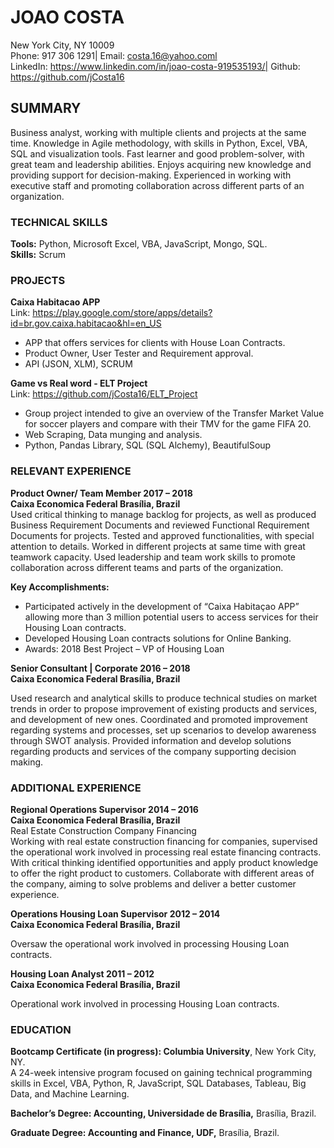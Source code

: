 # JOAO COSTA 
New York City, NY 10009	<br>
Phone: 917 306 1291| Email: costa.16@yahoo.coml<br>
LinkedIn: https://www.linkedin.com/in/joao-costa-919535193/| Github: https://github.com/jCosta16

## SUMMARY
Business analyst, working with multiple clients and projects at the same time.
Knowledge in Agile methodology, with skills in Python, Excel, VBA, SQL and visualization tools.
Fast learner and good problem-solver, with great team and leadership abilities.
Enjoys acquiring new knowledge and providing support for decision-making.
Experienced in working with executive staff and promoting collaboration across different parts of an organization.


### TECHNICAL SKILLS
**Tools:** Python, Microsoft Excel, VBA, JavaScript, Mongo, SQL.<br>
**Skills:** Scrum 

### PROJECTS
**Caixa Habitacao APP**<br>
Link: https://play.google.com/store/apps/details?id=br.gov.caixa.habitacao&hl=en_US
* APP that offers services for clients with House Loan Contracts.
* Product Owner, User Tester and Requirement approval.
* API (JSON, XLM), SCRUM 

**Game vs Real word - ELT Project**<br>
Link: https://github.com/jCosta16/ELT_Project	
* Group project intended to give an overview of the Transfer Market Value for soccer players and compare with their TMV for the game FIFA 20.
* Web Scraping, Data munging and analysis.
* Python, Pandas Library, SQL (SQL Alchemy), BeautifulSoup

### RELEVANT EXPERIENCE

**Product Owner/ Team Member						   2017 – 2018**<br>
**Caixa Economica Federal								          Brasília, Brazil**<br>
Used critical thinking to manage backlog for projects, as well as produced Business Requirement Documents and reviewed Functional Requirement Documents for projects. Tested and approved functionalities, with special attention to details. Worked in different projects at same time with great teamwork capacity. Used leadership and team work skills to promote collaboration across different teams and parts of the organization.

**Key Accomplishments:**
* Participated actively in the development of “Caixa Habitaçao APP” allowing more than 3 million potential users to access services for their Housing Loan contracts.
* Developed Housing Loan contracts solutions for Online Banking.
* Awards: 2018 Best Project – VP of Housing Loan

**Senior Consultant | Corporate							     2016 – 2018**<br>
**Caixa Economica Federal								          Brasília, Brazil**<br>
 
Used research and analytical skills to produce technical studies on market trends in order to propose improvement of existing products and services, and development of new ones.
Coordinated and promoted improvement regarding systems and processes, set up scenarios to develop awareness through SWOT analysis.
Provided information and develop solutions regarding products and services of the company supporting decision making.

### ADDITIONAL EXPERIENCE

 
**Regional Operations Supervisor 							   2014 – 2016**<br>
**Caixa Economica Federal								          Brasília, Brazil**<br>
Real Estate Construction Company Financing<br>
Working with real estate construction financing for companies, supervised the operational work involved in processing real estate financing contracts. With critical thinking identified opportunities and apply product knowledge to offer the right product to customers. Collaborate with different areas of the company, aiming to solve problems and deliver a better customer experience.

**Operations Housing Loan Supervisor						 2012 – 2014**<br>
**Caixa Economica Federal								          Brasília, Brazil**<br>

Oversaw the operational work involved in processing Housing Loan contracts.

**Housing Loan Analyst 								            2011 – 2012**<br>
**Caixa Economica Federal								          Brasília, Brazil**<br>

Operational work involved in processing Housing Loan contracts.

### EDUCATION

**Bootcamp Certificate (in progress): Columbia University**, New York City, NY.<br> 
A 24-week intensive program focused on gaining technical programming skills in Excel, VBA, Python, R, JavaScript, SQL Databases, Tableau, Big Data, and Machine Learning.<br>

**Bachelor’s Degree: Accounting, Universidade de Brasília,** Brasília, Brazil.<br>

**Graduate Degree: Accounting and Finance, UDF,** Brasília, Brazil.
